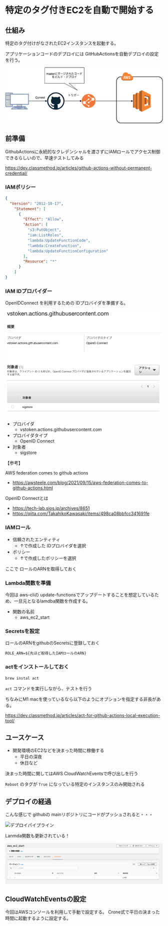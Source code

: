 # 特定のタグ付きEC2を自動で開始する

## 仕組み

特定のタグ付けがなされたEC2インスタンスを起動する。

アプリケーションコードのデプロイには GitHubActionsを自動デプロイの設定を行う。

![デプロイフロー](images/cd.png)

## 前準備

GithubActionsに永続的なクレデンシャルを渡さずにIAMロールでアクセス制御できるらしいので、早速テストしてみる

https://dev.classmethod.jp/articles/github-actions-without-permanent-credential/

### IAMポリシー


```json
{
  "Version": "2012-10-17",
    "Statement": [
      {
        "Effect": "Allow",
        "Action": [
          "s3:PutObject",
          "iam:ListRoles",
          "lambda:UpdateFunctionCode",
          "lambda:CreateFunction",
          "lambda:UpdateFunctionConfiguration"
        ],
        "Resource": "*"
      }
    ]
}
```

### IAM IDプロバイダー

OpenIDConnect を利用するための IDプロバイダを準備する。

![IDプロバイダ](./images/id_provider.png)

- プロバイダ
  - vstoken.actions.githubusercontent.com
- プロバイダタイプ
  - OpenID Connect
- 対象者
  - sigstore

【参考】

AWS federation comes to github actions

- https://awsteele.com/blog/2021/09/15/aws-federation-comes-to-github-actions.html

OpenID Connectとは
- https://tech-lab.sios.jp/archives/8651
- https://qiita.com/TakahikoKawasaki/items/498ca08bbfcc341691fe

### IAMロール

- 信頼されたエンティティ
  - ↑で作成した IDプロバイダを選択
- ポリシー
  - ↑で作成したポリシーを選択

ここで ロールのARNを取得しておく

### Lambda関数を準備

今回は aws-cliの update-functionsでアップデートすることを想定しているため、一旦元となるlamdba関数を作成する。

- 関数の名前
  - aws_ec2_start

### Secretsを設定

ロールのARNをgithubのSecretsに登録しておく

```
ROLE_ARN=${先ほど取得したIAMロールのARN}
```

### actをインストールしておく

```bash
brew instal act
```

`act` コマンドを実行しながら、テストを行う

ちなみにM1 macを使っているなら以下のようにオプションを指定する非長がある。

https://dev.classmethod.jp/articles/act-for-github-actions-local-execution-tool/

## ユースケース

- 開発環境のEC2などを決まった時間に稼働する
  - 平日の深夜
  - 休日など

決まった時間に関してはAWS CloudWatchEventsで呼び出しを行う

`Reboot` のタグが `True` になっている特定のインスタンスのみ開始される

## デプロイの経過

こんな感じで githubの mainリポジトリにコードがプッシュされると・・・

![デプロイパイプライン](../lamdba_ec2_start/images/deploy_process.png)

Lanmda関数も更新されている！

![lambdaの更新確認](images/lambda_update.png)


## CloudWatchEventsの設定

今回はAWSコンソールを利用して手動で設定する。
Crone式で平日の決まった時間に起動するように設定する。
